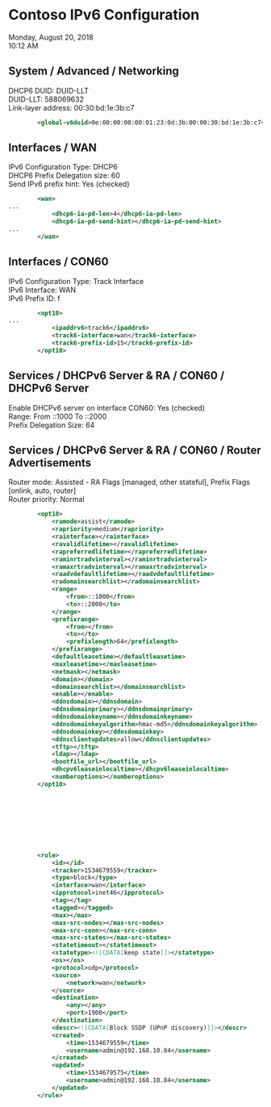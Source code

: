 # Contoso IPv6 Configuration

Monday, August 20, 2018\
10:12 AM

## System / Advanced / Networking

DHCP6 DUID: DUID-LLT\
DUID-LLT: 588069632\
Link-layer address: 00:30:bd:1e:3b:c7

```XML
        <global-v6duid>0e:00:00:00:00:01:23:0d:3b:00:00:30:bd:1e:3b:c7</global-v6duid>
```

## Interfaces / WAN

IPv6 Configuration Type: DHCP6\
DHCP6 Prefix Delegation size: 60\
Send IPv6 prefix hint: Yes (checked)

```XML
        <wan>
...
            <dhcp6-ia-pd-len>4</dhcp6-ia-pd-len>
            <dhcp6-ia-pd-send-hint></dhcp6-ia-pd-send-hint>
...
        </wan>
```

## Interfaces / CON60

IPv6 Configuration Type: Track Interface\
IPv6 Interface: WAN\
IPv6 Prefix ID: f

```XML
        <opt10>
...
            <ipaddrv6>track6</ipaddrv6>
            <track6-interface>wan</track6-interface>
            <track6-prefix-id>15</track6-prefix-id>
        </opt10>
```

## Services / DHCPv6 Server & RA / CON60 / DHCPv6 Server

Enable DHCPv6 server on interface CON60: Yes (checked)\
Range: From ::1000 To ::2000\
Prefix Delegation Size: 64

## Services / DHCPv6 Server & RA / CON60 / Router Advertisements

Router mode: Assisted - RA Flags [managed, other stateful], Prefix Flags [onlink, auto, router]\
Router priority: Normal

```XML
        <opt10>
            <ramode>assist</ramode>
            <rapriority>medium</rapriority>
            <rainterface></rainterface>
            <ravalidlifetime></ravalidlifetime>
            <rapreferredlifetime></rapreferredlifetime>
            <raminrtradvinterval></raminrtradvinterval>
            <ramaxrtradvinterval></ramaxrtradvinterval>
            <raadvdefaultlifetime></raadvdefaultlifetime>
            <radomainsearchlist></radomainsearchlist>
            <range>
                <from>::1000</from>
                <to>::2000</to>
            </range>
            <prefixrange>
                <from></from>
                <to></to>
                <prefixlength>64</prefixlength>
            </prefixrange>
            <defaultleasetime></defaultleasetime>
            <maxleasetime></maxleasetime>
            <netmask></netmask>
            <domain></domain>
            <domainsearchlist></domainsearchlist>
            <enable></enable>
            <ddnsdomain></ddnsdomain>
            <ddnsdomainprimary></ddnsdomainprimary>
            <ddnsdomainkeyname></ddnsdomainkeyname>
            <ddnsdomainkeyalgorithm>hmac-md5</ddnsdomainkeyalgorithm>
            <ddnsdomainkey></ddnsdomainkey>
            <ddnsclientupdates>allow</ddnsclientupdates>
            <tftp></tftp>
            <ldap></ldap>
            <bootfile_url></bootfile_url>
            <dhcpv6leaseinlocaltime></dhcpv6leaseinlocaltime>
            <numberoptions></numberoptions>
        </opt10>









        <rule>
            <id></id>
            <tracker>1534679559</tracker>
            <type>block</type>
            <interface>wan</interface>
            <ipprotocol>inet46</ipprotocol>
            <tag></tag>
            <tagged></tagged>
            <max></max>
            <max-src-nodes></max-src-nodes>
            <max-src-conn></max-src-conn>
            <max-src-states></max-src-states>
            <statetimeout></statetimeout>
            <statetype><![CDATA[keep state]]></statetype>
            <os></os>
            <protocol>udp</protocol>
            <source>
                <network>wan</network>
            </source>
            <destination>
                <any></any>
                <port>1900</port>
            </destination>
            <descr><![CDATA[Block SSDP (UPnP discovery)]]></descr>
            <created>
                <time>1534679559</time>
                <username>admin@192.168.10.84</username>
            </created>
            <updated>
                <time>1534679575</time>
                <username>admin@192.168.10.84</username>
            </updated>
        </rule>
```
